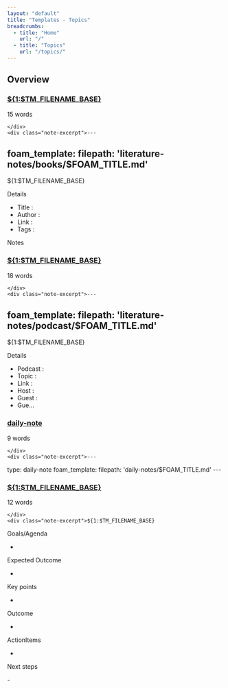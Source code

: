 ```yaml
---
layout: "default"
title: "Templates - Topics"
breadcrumbs:
  - title: "Home"
    url: "/"
  - title: "Topics"
    url: "/topics/"
---
```

## Overview

<div class="note-grid">

<div class="note-card">
    <h3><a href="templates/book/">${1:$TM_FILENAME_BASE}</a></h3>
    <div class="note-meta">
        15 words
        
    </div>
    <div class="note-excerpt">---
foam_template:
  filepath: 'literature-notes/books/$FOAM_TITLE.md'
---
 ${1:$TM_FILENAME_BASE}

 Details

- Title   :
- Author  :
- Link    :
- Tags    :

 Notes</div>
</div>

<div class="note-card">
    <h3><a href="templates/podcast/">${1:$TM_FILENAME_BASE}</a></h3>
    <div class="note-meta">
        18 words
        
    </div>
    <div class="note-excerpt">---
foam_template:
  filepath: 'literature-notes/podcast/$FOAM_TITLE.md'
---
 ${1:$TM_FILENAME_BASE}

 Details

- Podcast     :
- Topic       :
- Link        :
- Host        :
- Guest       :
- Gue...</div>
</div>

<div class="note-card">
    <h3><a href="templates/daily-note/">daily-note</a></h3>
    <div class="note-meta">
        9 words
        
    </div>
    <div class="note-excerpt">---
type: daily-note
foam_template:
  filepath: 'daily-notes/$FOAM_TITLE.md'
---</div>
</div>

<div class="note-card">
    <h3><a href="templates/general-meeting/">${1:$TM_FILENAME_BASE}</a></h3>
    <div class="note-meta">
        12 words
        
    </div>
    <div class="note-excerpt">${1:$TM_FILENAME_BASE}


 Goals/Agenda

- 

 Expected Outcome

- 

 Key points

- 

 Outcome

- 

 ActionItems

- 

 Next steps

-</div>
</div>
</div>
